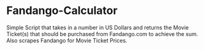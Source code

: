 # Fandango-Calculator
Simple Script that takes in a number in US Dollars and returns the Movie Ticket(s) that should be purchased from Fandango.com to achieve the sum. Also scrapes Fandango for Movie Ticket Prices.
